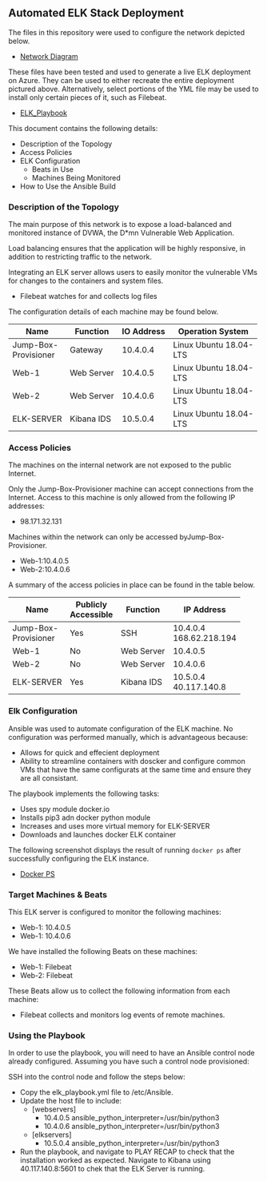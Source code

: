 ## Automated ELK Stack Deployment

The files in this repository were used to configure the network depicted below.

- [Network Diagram](https://github.com/mbit-technology/ELK-Stack-Project/blob/master/Diagrams/ELK_Stack_Network_Diagram.png)

These files have been tested and used to generate a live ELK deployment on Azure. They can be used to either recreate the entire deployment pictured above. Alternatively, select portions of the YML file may be used to install only certain pieces of it, such as Filebeat.

  - [ELK_Playbook](elk-playbook.yml)

This document contains the following details:
- Description of the Topology
- Access Policies
- ELK Configuration
  - Beats in Use
  - Machines Being Monitored
- How to Use the Ansible Build


### Description of the Topology

The main purpose of this network is to expose a load-balanced and monitored instance of DVWA, the D*mn Vulnerable Web Application.

Load balancing ensures that the application will be highly responsive, in addition to restricting traffic to the network.

Integrating an ELK server allows users to easily monitor the vulnerable VMs for changes to the containers and system files.

- Filebeat watches for and collects log files

The configuration details of each machine may be found below.

| Name                     | Function   | IO Address | Operation System           |
|--------------------------|------------|------------|----------------------------|
| Jump-Box-<br>Provisioner | Gateway    | 10.4.0.4   | Linux Ubuntu 18.04-<br>LTS |
| Web-1                    | Web Server | 10.4.0.5   | Linux Ubuntu 18.04-<br>LTS |
| Web-2                    | Web Server | 10.4.0.6   | Linux Ubuntu 18.04-<br>LTS |
| ELK-SERVER               | Kibana IDS | 10.5.0.4   | Linux Ubuntu 18.04-<br>LTS |

### Access Policies

The machines on the internal network are not exposed to the public Internet. 

Only the Jump-Box-Provisioner machine can accept connections from the Internet. Access to this machine is only allowed from the following IP addresses:

- 98.171.32.131

Machines within the network can only be accessed byJump-Box-Provisioner.

- Web-1:10.4.0.5
- Web-2:10.4.0.6

A summary of the access policies in place can be found in the table below.

| Name                     | Publicly <br>Accessible | Function   | IP Address          |
|--------------------------|-------------------------|------------|---------------------|
| Jump-Box-<br>Provisioner | Yes                     | SSH        | 10.4.0.4<br>168.62.218.194 |
| Web-1                    | No                      | Web Server | 10.4.0.5            |
| Web-2                    | No                      | Web Server | 10.4.0.6            |
| ELK-SERVER               | Yes                     | Kibana IDS | 10.5.0.4<br>40.117.140.8 |

### Elk Configuration

Ansible was used to automate configuration of the ELK machine. No configuration was performed manually, which is advantageous because:

- Allows for quick and effecient deployment
- Ability to streamline containers with doscker and configure common VMs that have the same configurats at the same time and ensure they are all consistant. 

The playbook implements the following tasks:
- Uses spy module docker.io
- Installs pip3 adn docker python module
- Increases and uses more virtual memory for ELK-SERVER
- Downloads and launches docker ELK container

The following screenshot displays the result of running `docker ps` after successfully configuring the ELK instance.

- [Docker PS](Docker%20PS.png)

### Target Machines & Beats
This ELK server is configured to monitor the following machines:

- Web-1: 10.4.0.5
- Web-1: 10.4.0.6

We have installed the following Beats on these machines:

- Web-1: Filebeat
- Web-2: Filebeat

These Beats allow us to collect the following information from each machine:

- Filebeat collects and monitors log events of remote machines.


### Using the Playbook
In order to use the playbook, you will need to have an Ansible control node already configured. Assuming you have such a control node provisioned: 

SSH into the control node and follow the steps below:
- Copy the elk_playbook.yml file to /etc/Ansible.
- Update the host file to include:
  - [webservers]
    - 10.4.0.5 ansible_python_interpreter=/usr/bin/python3
    - 10.4.0.6 ansible_python_interpreter=/usr/bin/python3
  - [elkservers]
    - 10.5.0.4 ansible_python_interpreter=/usr/bin/python3
- Run the playbook, and navigate to PLAY RECAP to check that the installation worked as expected. Navigate to Kibana using 40.117.140.8:5601 to chek that the ELK Server is running.
